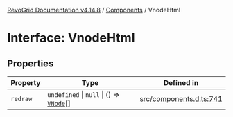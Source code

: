 [RevoGrid Documentation v4.14.8](README.md) / [Components](Namespace.Components.md) / VnodeHtml

# Interface: VnodeHtml

## Properties

| Property | Type | Defined in |
| ------ | ------ | ------ |
| `redraw` | `undefined` \| `null` \| () => [`VNode`](Interface.VNode.md)[] | [src/components.d.ts:741](https://github.com/revolist/revogrid/blob/e548e2f67dd1ccbf7f1e03dfbe23431ad8065184/src/components.d.ts#L741) |
